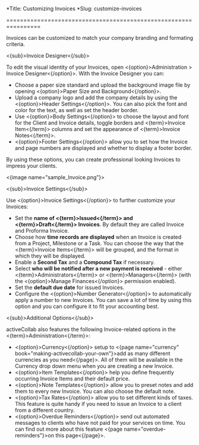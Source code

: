 *Title: Customizing Invoices
*Slug: customize-invoices

================================================================

Invoices can be customized to match your company branding and formating criteria.

<{sub}>Invoice Designer<{/sub}>

To edit the visual identity of your Invoices, open <{option}>Administration > Invoice Designer<{/option}>. With the Invoice Designer you can:

- Choose a paper size standard and upload the background image file by opening <{option}>Paper Size and Background<{/option}>.
- Upload a company logo and add the company details by using the <{option}>Header Settings<{/option}>. You can also pick the font and color for the text, as well as set the header border.
- Use <{option}>Body Settings<{/option}> to choose the layout and font for the Client and Invoice details, toggle borders and <{term}>Invoice Item<{/term}> columns and set the appearance of <{term}>Invoice Notes<{/term}>.
- <{option}>Footer Settings<{/option}> allow you to set how the Invoice and page numbers are displayed and whether to display a footer border.

By using these options, you can create professional looking Invoices to impress your clients.

<{image name="sample_Invoice.png"}>

<{sub}>Invoice Settings<{/sub}>

Use <{option}>Invoice Settings<{/option}> to further customize your Invoices:

- Set the **name of <{term}>Issued<{/term}> and <{term}>Draft<{/term}> Invoices**. By default they are called Invoice and Proforma Invoice.
- Choose how **time records are displayed** when an Invoice is created from a Project, Milestone or a Task. You can choose the way that the <{term}>Invoice Items<{/term}> will be grouped, and the format in which they will be displayed.
- Enable a **Second Tax** and a **Compound Tax** if necessary.
- Select **who will be notified after a new payment is received** - either <{term}>Administrators<{/term}> or <{term}>Managers<{/term}> (with the <{option}>Manage Finances<{/option}> permission enabled).
- Set the **default due date** for issued Invoices.
- Configure the <{option}>Number Generator<{/option}> to automatically apply a number to new Invoices. You can save a lot of time by using this option and you can configure it to fit your accounting best.

<{sub}>Additional Options<{/sub}>

activeCollab also features the following Invoice-related options in the <{term}>Administration<{/term}>:

- <{option}>Currency<{/option}> setup to <{page name="currency" book="making-activecollab-your-own"}>add as many different currencies as you need<{/page}>. All of them will be available in the Currency drop down menu when you are creating a new Invoice.
- <{option}>Item Templates<{/option}> help you define frequently occurring Invoice Items and their default price.
- <{option}>Note Templates<{/option}> allow you to preset notes and add them to every new Invoice. You can also choose the default note.
- <{option}>Tax Rates<{/option}> allow you to set different kinds of taxes. This feature is quite handy if you need to issue an Invoice to a client from a different country.
- <{option}>Overdue Reminders<{/option}> send out automated messages to clients who have not paid for your services on time. You can find out more about this feature  <{page name="overdue-reminders"}>on this page<{/page}>.